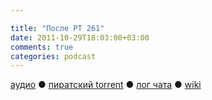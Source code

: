 ```yaml
---

title: "После РТ 261"
date: 2011-10-29T18:03:00+03:00
comments: true
categories: podcast
---
```

[аудио](http://cdn.radio-t.com/rt261post.mp3) ● [пиратский torrent](http://pirates.radio-t.com/torrents/rt261post.mp3.torrent) ● [лог чата](http://chat.radio-t.com/logs/radio-t-261.html) ● [wiki](http://wiki.radio-t.com/%D0%9F%D0%BE%D1%81%D0%BB%D0%B5_%D0%A0%D0%A2_261)<audio src="http://cdn.radio-t.com/rt261post.mp3" preload="none">
